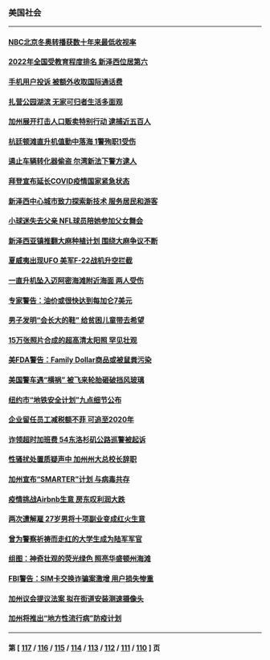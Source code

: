 ### 美国社会
---
#### [NBC北京冬奥转播获数十年来最低收视率](../../pages/ncid1078160/n13597313.md) 
#### [2022年全国受教育程度排名 新泽西位居第六](../../pages/ncid1078160/n13597135.md) 
#### [手机用户投诉 被额外收取国际通话费](../../pages/ncid1078160/n13595849.md) 
#### [扎营公园湖滨 无家可归者生活多面观](../../pages/ncid1078160/n13595810.md) 
#### [加州展开打击人口贩卖特别行动 逮捕近五百人](../../pages/ncid1078160/n13595312.md) 
#### [杭廷顿滩直升机值勤中落海 1警殉职1受伤](../../pages/ncid1078160/n13595261.md) 
#### [遏止车辆转化器偷盗 尔湾新法下警方逮人](../../pages/ncid1078160/n13595222.md) 
#### [拜登宣布延长COVID疫情国家紧急状态](../../pages/ncid1078160/n13594974.md) 
#### [新泽西中心城市致力探索新技术 服务居民和游客](../../pages/ncid1078160/n13594664.md) 
#### [小球迷失去父亲 NFL球员陪她参加父女舞会](../../pages/ncid1078160/n13594035.md) 
#### [新泽西亚镇推翻大麻种植计划 围绕大麻争议不断](../../pages/ncid1078160/n13592453.md) 
#### [夏威夷出现UFO 美军F-22战机升空拦截](../../pages/ncid1078160/n13591281.md) 
#### [一直升机坠入迈阿密海滩附近海面 两人受伤](../../pages/ncid1078160/n13590260.md) 
#### [专家警告：油价或很快达到每加仑7美元](../../pages/ncid1078160/n13590246.md) 
#### [男子发明“会长大的鞋” 给贫困儿童带去希望](../../pages/ncid1078160/n13588914.md) 
#### [15万张照片合成的超高清太阳照 罕见壮观](../../pages/ncid1078160/n13589210.md) 
#### [美FDA警告：Family Dollar商品或被鼠粪污染](../../pages/ncid1078160/n13589090.md) 
#### [美国警车遇“横祸” 被飞来轮胎砸破挡风玻璃](../../pages/ncid1078160/n13587649.md) 
#### [纽约市“地铁安全计划”九点细节公布](../../pages/ncid1078160/n13588560.md) 
#### [企业留任员工减税额不菲 可追至2020年](../../pages/ncid1078160/n13588620.md) 
#### [诈领超时加班费 54东洛杉矶公路巡警被起诉](../../pages/ncid1078160/n13588483.md) 
#### [性骚扰处置质疑声中 加州州大总校长辞职](../../pages/ncid1078160/n13588522.md) 
#### [加州宣布“SMARTER”计划 与病毒共存](../../pages/ncid1078160/n13588402.md) 
#### [疫情挑战Airbnb生意 房东叹利润大跌](../../pages/ncid1078160/n13588242.md) 
#### [两次遭解雇 27岁男将十项副业变成红火生意](../../pages/ncid1078160/n13586696.md) 
#### [曾为警察祈祷而走红的大学生成为陆军军官](../../pages/ncid1078160/n13583930.md) 
#### [组图：神奇壮观的荧光绿色 照亮华盛顿州海滩](../../pages/ncid1078160/n13583575.md) 
#### [FBI警告：SIM卡交换诈骗案激增 用户损失惨重](../../pages/ncid1078160/n13585660.md) 
#### [加州议会提议法案 拟在街道安装测速摄像头](../../pages/ncid1078160/n13586206.md) 
#### [加州将推出“地方性流行病”防疫计划](../../pages/ncid1078160/n13586204.md) 

---
#### 第 [ [117](./117.md) / [116](./116.md) / [115](./115.md) / [114](./114.md) / [113](./113.md) / [112](./112.md) / [111](./111.md) / [110](./110.md) ] 页
